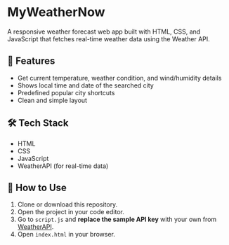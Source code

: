 # MyWeatherNow
A responsive weather forecast web app built with HTML, CSS, and JavaScript that fetches real-time weather data using the Weather API.
## 📌 Features
- Get current temperature, weather condition, and wind/humidity details
- Shows local time and date of the searched city
- Predefined popular city shortcuts
- Clean and simple layout
## 🛠 Tech Stack
- HTML  
- CSS  
- JavaScript  
- WeatherAPI (for real-time data)
## 🚀 How to Use
1. Clone or download this repository.
2. Open the project in your code editor.
3. Go to `script.js` and **replace the sample API key** with your own from [WeatherAPI](https://www.weatherapi.com).
4. Open `index.html` in your browser.
